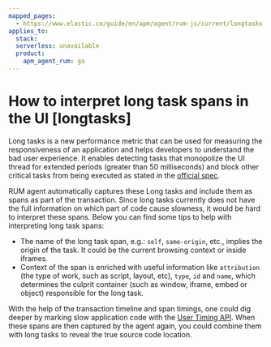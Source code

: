 ```yaml
---
mapped_pages:
  - https://www.elastic.co/guide/en/apm/agent/rum-js/current/longtasks.html
applies_to:
  stack:
  serverless: unavailable
  product:
    apm_agent_rum: ga
---
```


# How to interpret long task spans in the UI [longtasks]

Long tasks is a new performance metric that can be used for measuring the responsiveness of an application and helps developers to understand the bad user experience. It enables detecting tasks that monopolize the UI thread for extended periods (greater than 50 milliseconds) and block other critical tasks from being executed as stated in the [official spec](https://github.com/w3c/longtasks).

RUM agent automatically captures these Long tasks and include them as spans as part of the transaction. Since long tasks currently does not have the full information on which part of code cause slowness, it would be hard to interpret these spans. Below you can find some tips to help with interpreting long task spans:

* The name of the long task span, e.g.: `self`, `same-origin`, etc., implies the origin of the task. It could be the current browsing context or inside iframes.
* Context of the span is enriched with useful information like `attribution` (the type of work, such as script, layout, etc), `type`, `id` and `name`, which determines the culprit container (such as window, iframe, embed or object) responsible for the long task.

With the help of the transaction timeline and span timings, one could dig deeper by marking slow application code with the [User Timing API](https://developer.mozilla.org/en-US/docs/Web/API/Performance/mark). When these spans are then captured by the agent again, you could combine them with long tasks to reveal the true source code location.

